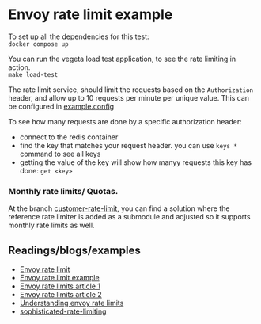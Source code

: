 # Envoy rate limit example
To set up all the dependencies for this test: <br>
`docker compose up`

You can run the vegeta load test application, to see the rate limiting in action. <br>
`make load-test`

The rate limit service, should limit the requests based on the `Authorization` header, and allow up to 
10 requests per minute per unique value. This can be configured in [example.config](./examples/ratelimit/config/example.yaml)

To see how many requests are done by a specific authorization header: <br>
- connect to the redis container
- find the key that matches your request header. you can use `keys *` command to see all keys
- getting the value of the key will show how manyy requests this key has done: `get <key>`

### Monthly rate limits/ Quotas.
At the branch [customer-rate-limit](https://github.com/gegaryfa/envoy-rate-limit/tree/custom_rate-limit), you can find 
a solution where the reference rate limiter is added as a submodule and adjusted so it supports
 monthly rate limits as well.

## Readings/blogs/examples

- [Envoy rate limit](https://github.com/envoyproxy/ratelimit)
- [Envoy rate limit example](https://github.com/jbarratt/envoy_ratelimit_example/tree/master)
- [Envoy rate limits article 1](https://serialized.net/2019/05/envoy-ratelimits/)
- [Envoy rate limits article 2](https://medium.com/dm03514-tech-blog/sre-resiliency-bolt-on-sidecar-rate-limiting-with-envoy-sidecar-5381bd4a1137)
- [Understanding envoy rate limits](https://xuorig.medium.com/understanding-envoyproxys-rate-limiting-cb3e00c9be2d)
- [sophisticated-rate-limiting](https://www.funnel-labs.io/2022/10/10/envoyproxy-3-sophisticated-rate-limiting/#what-is-rate-limiting-for)